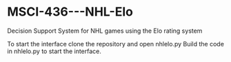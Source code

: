 # MSCI-436---NHL-Elo
Decision Support System for NHL games using the Elo rating system

To start the interface clone the repository and open nhlelo.py Build the code in nhlelo.py to start the interface.

